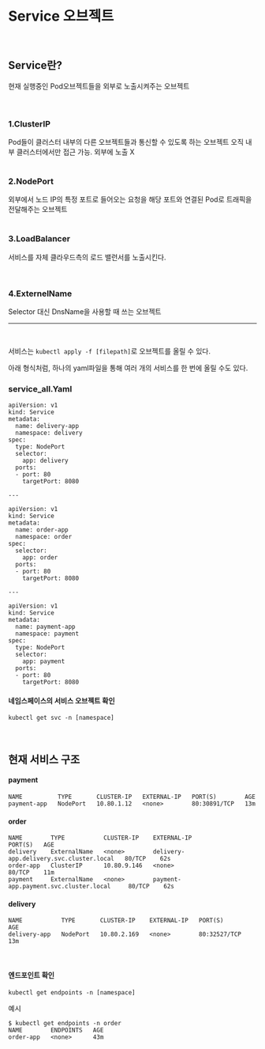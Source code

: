# Service 오브젝트
<br>

## Service란?
현재 실행중인 Pod오브젝트들을 외부로 노출시켜주는 오브젝트
<br>
<br>
<br>


### 1.ClusterIP
Pod들이 클러스터 내부의 다른 오브젝트들과 통신할 수 있도록 하는 오브젝트
오직 내부 클러스터에서만 접근 가능. 외부에 노출 X
<br>
<br>

### 2.NodePort
외부에서 노드 IP의 특정 포트로 들어오는 요청을 해당 포트와 연결된 Pod로 트래픽을 전달해주는 오브젝트
<br>
<br>

### 3.LoadBalancer
서비스를 자체 클라우드측의 로드 밸런서를 노출시킨다.

<br>

### 4.ExternelName
Selector 대신 DnsName을 사용할 때 쓰는 오브젝트

---
<br>

서비스는 ```kubectl apply -f [filepath]```로 오브젝트를 올릴 수 있다.

아래 형식처럼, 하나의 yaml파일을 통해 여러 개의 서비스를 한 번에 올릴 수도 있다.

### service_all.Yaml
```
apiVersion: v1
kind: Service
metadata:
  name: delivery-app
  namespace: delivery
spec:
  type: NodePort
  selector:
    app: delivery
  ports:
  - port: 80
    targetPort: 8080

---

apiVersion: v1
kind: Service
metadata:
  name: order-app
  namespace: order
spec:
  selector:
    app: order
  ports:
  - port: 80
    targetPort: 8080

---

apiVersion: v1
kind: Service
metadata:
  name: payment-app
  namespace: payment
spec:
  type: NodePort
  selector:
    app: payment
  ports:
  - port: 80
    targetPort: 8080

```

#### 네임스페이스의 서비스 오브젝트 확인
```
kubectl get svc -n [namespace]
```

<br>

## 현재 서비스 구조
#### payment
```
NAME          TYPE       CLUSTER-IP   EXTERNAL-IP   PORT(S)        AGE
payment-app   NodePort   10.80.1.12   <none>        80:30891/TCP   13m
```
#### order
```
NAME        TYPE           CLUSTER-IP    EXTERNAL-IP                               PORT(S)   AGE
delivery    ExternalName   <none>        delivery-app.delivery.svc.cluster.local   80/TCP    62s
order-app   ClusterIP      10.80.9.146   <none>                                    80/TCP    11m
payment     ExternalName   <none>        payment-app.payment.svc.cluster.local     80/TCP    62s
```
#### delivery
```
NAME           TYPE       CLUSTER-IP    EXTERNAL-IP   PORT(S)        AGE
delivery-app   NodePort   10.80.2.169   <none>        80:32527/TCP   13m
```

<br>

#### 엔드포인트 확인
```
kubectl get endpoints -n [namespace]
```

예시
```
$ kubectl get endpoints -n order
NAME        ENDPOINTS   AGE
order-app   <none>      43m
```
